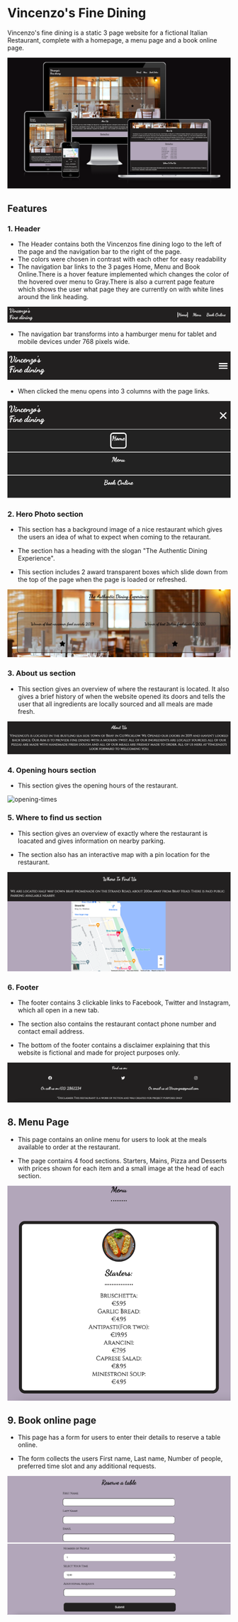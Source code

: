 # Vincenzo's Fine Dining
Vincenzo's fine dining is a static 3 page website for a fictional Italian Restaurant, complete with a homepage, a menu page and a book online page.

![AmiResponsive](assets/README-images/amiresponsive.jpg)

## Features

### 1. Header
* The Header contains both the Vincenzos fine dining logo to the left of the page and the navigation bar to the right of the page.
* The colors were chosen in contrast with each other for easy readability
* The navigation bar links to the 3 pages Home, Menu and Book Online.There is a hover feature implemented which changes the color of the hovered over menu to Gray.There is also a current page feature which shows the user what page they are currently on with white lines around the link heading.

![Headerimage](assets/README-images/header.jpg)

* The navigation bar transforms into a hamburger menu for tablet and mobile devices under 768 pixels wide.

![ClosedHamburgerMenu](assets/README-images/hamburger-menu-closed.jpg)

* When clicked the menu opens into 3 columns with the page links.

![OpenHamburgerMenu](assets/README-images/hamburger-menu-open.jpg)

### 2. Hero Photo section
* This section has a background image of a nice restaurant which gives the users an idea of what to expect when coming to the retaurant.

* The section has a heading with the slogan "The Authentic Dining Experience".

* This section includes 2 award transparent boxes which slide down from the top of the page when the page is loaded or refreshed.

![photosection](assets/README-images/photo-section.jpg)

### 3. About us section
* This section gives an overview of where the restaurant is located. It also gives a brief history of when the website opened its doors and tells the user that all ingredients are locally sourced and all meals are made fresh.

![about-us-section](assets/README-images/aboutus.jpg)

### 4. Opening hours section
* This section gives the opening hours of the restaurant.

![opening-times](assets/README-images/opening-times.jpg)

### 5. Where to find us section
* This section gives an overview of exactly where the restaurant is loacated and gives information on nearby parking.

* The section also has an interactive map with a pin location for the restaurant.

![where-to-find-us](assets/README-images/where-to-find-us.jpg)

### 6. Footer
* The footer contains 3 clickable links to Facebook, Twitter and Instagram, which all open in a new tab.

* The section also contains the restaurant contact phone number and contact email address.

* The bottom of the footer contains a disclaimer explaining that this website is fictional and made for project purposes only.

![footer](assets/README-images/footer.jpg)

## 8. Menu Page

* This page contains an online menu for users to look at the meals available to order at the restaurant.

* The page contains 4 food sections. Starters, Mains, Pizza and Desserts with prices shown for each item and a small image at the head of each section.

![menu1](assets/README-images/menu1.jpg)

## 9. Book online page
* This page has a form for users to enter their details to reserve a table online.

* The form collects the users First name, Last name, Number of people, preferred time slot and any additional requests.

![book-online1](assets/README-images/book-online1.jpg)
![book-online2](assets/README-images/book-online2.jpg)






